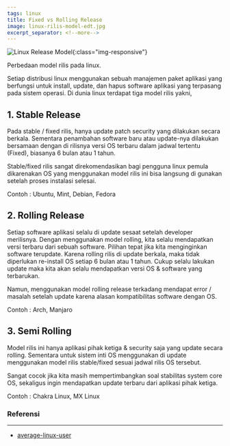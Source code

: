 ```yaml
---
tags: linux
title: Fixed vs Rolling Release
image: linux-rilis-model-edt.jpg
excerpt_separator: <!--more-->
---
```

![Linux Release Model]({{site.baseurl}}/assets/img/linux-rilis-model-edt.jpg){:class="img-responsive"}

Perbedaan model rilis pada linux. <!--more-->

Setiap distribusi linux menggunakan sebuah manajemen paket aplikasi yang berfungsi untuk install, update, dan hapus software aplikasi yang terpasang pada sistem operasi. Di dunia linux terdapat tiga model rilis yakni,

## 1. Stable Release
Pada stable / fixed rilis, hanya update patch security yang dilakukan secara berkala. Sementara penambahan software baru atau update-nya dilakukan bersamaan dengan di rilisnya versi OS terbaru dalam jadwal tertentu (Fixed), biasanya 6 bulan atau 1 tahun.

Stable/fixed rilis sangat direkomendasikan bagi pengguna linux pemula dikarenakan OS yang menggunakan model rilis ini bisa langsung di gunakan setelah proses instalasi selesai.

Contoh : Ubuntu, Mint, Debian, Fedora

## 2. Rolling Release
Setiap software aplikasi selalu di update sesaat setelah developer merilisnya. Dengan menggunakan model rolling, kita selalu mendapatkan versi terbaru dari sebuah software. Pilihan tepat jika kita menginginkan software terupdate. Karena rolling rilis di update berkala, maka tidak diperlukan re-install OS setiap 6 bulan atau 1 tahun. Cukup selalu lakukan update maka kita akan selalu mendapatkan versi OS & software yang terbarukan.

Namun, menggunakan model rolling release terkadang mendapat error / masalah setelah update karena alasan kompatibilitas software dengan OS.

Contoh : Arch, Manjaro

## 3. Semi Rolling
Model rilis ini hanya aplikasi pihak ketiga & security saja yang update secara rolling. Sementara untuk sistem inti OS menggunakan di update menggunakan model rilis stable/fixed sesuai jadwal rilis OS tersebut.

Sangat cocok jika kita masih mempertimbangkan soal stabilitas system core OS, sekaligus ingin mendapatkan update terbaru dari aplikasi pihak ketiga.

Contoh : Chakra Linux, MX Linux

### Referensi
---
- [average-linux-user](https://averagelinuxuser.com/rolling-vs-fixed-linux-release/)
